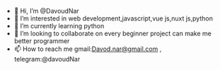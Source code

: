 - 👋 Hi, I’m @DavoudNar
- 👀 I’m interested in web development,javascript,vue js,nuxt js,python
- 🌱 I’m currently learning python
- 💞️ I’m looking to collaborate on every beginner project can make me better programmer
- 📫 How to reach me gmail:Davod.nar@gmail.com , telegram:@davoudNar

<!---
Davod01/Davod01 is a ✨ special ✨ repository because its `README.md` (this file) appears on your GitHub profile.
You can click the Preview link to take a look at your changes.
--->
